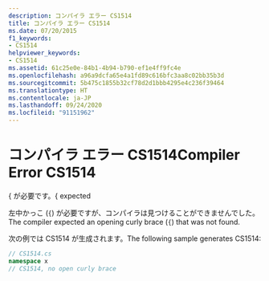 ```yaml
---
description: コンパイラ エラー CS1514
title: コンパイラ エラー CS1514
ms.date: 07/20/2015
f1_keywords:
- CS1514
helpviewer_keywords:
- CS1514
ms.assetid: 61c25e0e-84b1-4b94-b790-ef1e4ff9fc4e
ms.openlocfilehash: a96a9dcfa65e4a1fd89c616bfc3aa8c02bb35b3d
ms.sourcegitcommit: 5b475c1855b32cf78d2d1bbb4295e4c236f39464
ms.translationtype: HT
ms.contentlocale: ja-JP
ms.lasthandoff: 09/24/2020
ms.locfileid: "91151962"
---
```

# <a name="compiler-error-cs1514"></a><span data-ttu-id="7a017-103">コンパイラ エラー CS1514</span><span class="sxs-lookup"><span data-stu-id="7a017-103">Compiler Error CS1514</span></span>

<span data-ttu-id="7a017-104">{ が必要です。</span><span class="sxs-lookup"><span data-stu-id="7a017-104">{ expected</span></span>  
  
 <span data-ttu-id="7a017-105">左中かっこ (`{`) が必要ですが、コンパイラは見つけることができませんでした。</span><span class="sxs-lookup"><span data-stu-id="7a017-105">The compiler expected an opening curly brace (`{`) that was not found.</span></span>  
  
 <span data-ttu-id="7a017-106">次の例では CS1514 が生成されます。</span><span class="sxs-lookup"><span data-stu-id="7a017-106">The following sample generates CS1514:</span></span>  
  
```csharp  
// CS1514.cs  
namespace x  
// CS1514, no open curly brace  
```
